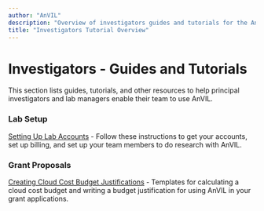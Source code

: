 ```yaml
---
author: "AnVIL"
description: "Overview of investigators guides and tutorials for the AnVIL platform."
title: "Investigators Tutorial Overview"
---
```


# Investigators - Guides and Tutorials

<hero>
This section lists guides, tutorials, and other resources to help principal investigators and lab managers enable their team to use AnVIL. 
</hero>

### Lab Setup
[Setting Up Lab Accounts](/learn/investigators/setting-up-lab-accounts) - Follow these instructions to get your accounts, set up billing, and set up your team members to do research with AnVIL.

### Grant Proposals
[Creating Cloud Cost Budget Justifications](/learn/investigators/budget-templates) - Templates for calculating a cloud cost budget and writing a budget justification for using AnVIL in your grant applications.

